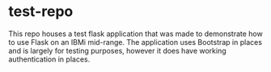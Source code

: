 # test-repo

This repo houses a test flask application that was made to demonstrate how to use Flask on an IBMi mid-range. The application uses Bootstrap in places and is largely for testing purposes, however it does have working authentication in places.